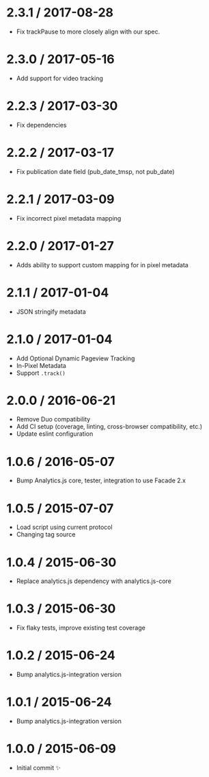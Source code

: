 2.3.1 / 2017-08-28
==================

  * Fix trackPause to more closely align with our spec.

2.3.0 / 2017-05-16
==================

  * Add support for video tracking

2.2.3 / 2017-03-30
==================

  * Fix dependencies 

2.2.2 / 2017-03-17
==================

  * Fix publication date field (pub_date_tmsp, not pub_date)

2.2.1 / 2017-03-09
==================

  * Fix incorrect pixel metadata mapping 

2.2.0 / 2017-01-27
==================

  * Adds ability to support custom mapping for in pixel metadata 

2.1.1 / 2017-01-04
==================

  * JSON stringify metadata

2.1.0 / 2017-01-04
==================

  * Add Optional Dynamic Pageview Tracking
  * In-Pixel Metadata
  * Support `.track()`

2.0.0 / 2016-06-21
==================

  * Remove Duo compatibility
  * Add CI setup (coverage, linting, cross-browser compatibility, etc.)
  * Update eslint configuration

1.0.6 / 2016-05-07
==================

  * Bump Analytics.js core, tester, integration to use Facade 2.x

1.0.5 / 2015-07-07
==================

  * Load script using current protocol
  * Changing tag source

1.0.4 / 2015-06-30
==================

  * Replace analytics.js dependency with analytics.js-core

1.0.3 / 2015-06-30
==================

  * Fix flaky tests, improve existing test coverage

1.0.2 / 2015-06-24
==================

  * Bump analytics.js-integration version

1.0.1 / 2015-06-24
==================

  * Bump analytics.js-integration version

1.0.0 / 2015-06-09
==================

  * Initial commit :sparkles:
